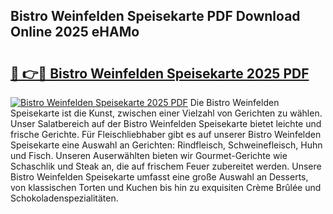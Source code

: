 ## Bistro Weinfelden Speisekarte PDF Download Online 2025 eHAMo

# <h2><a href="http://gc5tj4x.nevu.top/?p=Bistro+Weinfelden+Speisekarte">🔗 👉🔴 Bistro Weinfelden Speisekarte 2025 PDF</a></h2>

[![Bistro Weinfelden Speisekarte 2025 PDF](https://i.imgur.com/dBaPXMq.png)](http://gc5tj4x.nevu.top/?p=Bistro+Weinfelden+Speisekarte)
Die Bistro Weinfelden Speisekarte ist die Kunst, zwischen einer Vielzahl von Gerichten zu wählen. Unser Salatbereich auf der Bistro Weinfelden Speisekarte bietet leichte und frische Gerichte. Für Fleischliebhaber gibt es auf unserer Bistro Weinfelden Speisekarte eine Auswahl an Gerichten: Rindfleisch, Schweinefleisch, Huhn und Fisch. Unseren Auserwählten bieten wir Gourmet-Gerichte wie Schaschlik und Steak an, die auf frischem Feuer zubereitet werden. Unsere Bistro Weinfelden Speisekarte umfasst eine große Auswahl an Desserts, von klassischen Torten und Kuchen bis hin zu exquisiten Crème Brûlée und Schokoladenspezialitäten.
